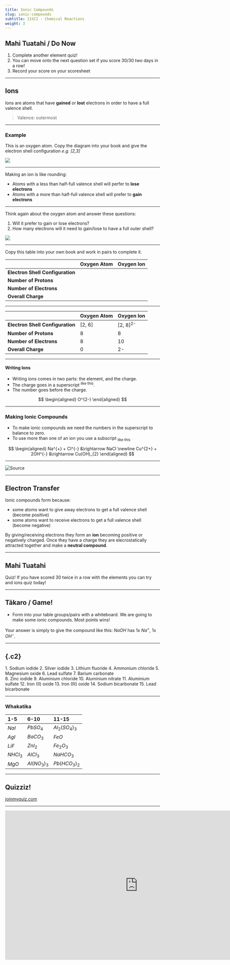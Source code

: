 ```yaml
---
title: Ionic Compounds
slug: ionic-compounds
subtitle: 11SCI - Chemical Reactions
weight: 3
---
```


## Mahi Tuatahi / Do Now

1. Complete another element quiz!
2. You can move onto the next question set if you score 30/30 two days in a row!
3. Record your score on your scoresheet

---

## Ions

Ions are atoms that have __gained__ or __lost__ electrons in order to have a full valence shell.

> Valence: outermost

---

### Example

This is an oxygen atom. Copy the diagram into your book and give the electron shell configuration _e.g. [2,3]_

![](../assets/ionic_compounds-oxygen-atom.png)

---

Making an ion is like rounding:

- Atoms with a less than half-full valence shell will perfer to __lose electrons__
- Atoms with a more than half-full valence shell will prefer to __gain electrons__

---

Think again about the oxygen atom and answer these questions:

1. Will it prefer to gain or lose electrons?
2. How many electrons will it need to gain/lose to have a full outer shell?

![](../assets/ionic_compounds-oxygen-atom.png)

---

Copy this table into your own book and work in pairs to complete it.

|                                  | Oxygen Atom | Oxygen Ion |
|:---------------------------------|:------------|:-----------|
| __Electron Shell Configuration__ |             |            |
| __Number of Protons__            |             |            |
| __Number of Electrons__          |             |            |
| __Overall Charge__               |             |            |

---

|                                  | Oxygen Atom | Oxygen Ion          |
|:---------------------------------|:------------|:--------------------|
| __Electron Shell Configuration__ | [2, 6]      | [2, 8]<sup>2-</sup> |
| __Number of Protons__            | 8           | 8                   |
| __Number of Electrons__          | 8           | 10                  |
| __Overall Charge__               | 0           | 2-                  |

---

#### Writing Ions

- Writing ions comes in two parts: the element, and the charge.
- The charge goes in a superscript <sup>like this</sup>.
- The number goes before the charge.

$$
\begin{aligned}
    O^{2-}
\end{aligned}
$$

---

### Making Ionic Compounds

- To make ionic compounds we need the numbers in the superscript to balance to zero.
- To use more than one of an ion you use a subscript <sub>like this</sub>

$$
\begin{aligned}
    Na^{+} + Cl^{-} &\rightarrow NaCl \newline
    Cu^{2+} + 2OH^{-} &\rightarrow Cu(OH)_{2}
\end{aligned}
$$

---

![[Source](https://courses.lumenlearning.com/boundless-chemistry/chapter/the-covalent-bond/)](https://external-content.duckduckgo.com/iu/?u=https%3A%2F%2Fs3-us-west-2.amazonaws.com%2Fcourses-images%2Fwp-content%2Fuploads%2Fsites%2F1941%2F2017%2F05%2F30162111%2Fnaf.gif&f=1&nofb=1)

---

## Electron Transfer

Ionic compounds form because:

- some atoms want to give away electrons to get a full valence shell (become positive)
- some atoms want to receive electrons to get a full valence shell (become negative)

By giving/receiving electrons they form an __ion__  becoming positive or negatively charged. Once they have a charge they are elecrostatically attracted together and make a __neutral compound__.

---

## Mahi Tuatahi

Quiz! If you have scored 30 twice in a row with the elements you can try and ions quiz today!

---

## Tākaro / Game!

- Form into your table groups/pairs with a whiteboard. We are going to make some ionic compounds. Most points wins!

Your answer is simply to give the compound like this: $NaOH$ has 1x $Na^{+}$, 1x $OH^{-}$.

---

## {.c2}

<div>
1. Sodium iodide
2. Silver iodide
3. Lithium fluoride
4. Ammonium chloride
5. Magnesium oxide
6. Lead sulfate
7. Barium carbonate
</div><div>
8. Zinc iodide
9. Aluminium chloride
10. Aluminium nitrate
11. Aluminium sulfate
12. Iron (II) oxide
13. Iron (III) oxide
14. Sodium bicarbonate
15. Lead bicarbonate
</div>

---

### Whakatika

| 1-5        | 6-10             | 11-15                |
|:-----------|:-----------------|:---------------------|
| $NaI$      | $PbSO_{4}$       | $Al_{2}(SO_{4})_{3}$ |
| $AgI$      | $BaCO_{3}$       | $FeO$                |
| $LiF$      | $ZnI_{2}$        | $Fe_{2}O_{3}$        |
| $NHCl_{3}$ | $AlCl_{3}$       | $NaHCO_{3}$          |
| $MgO$      | $Al(NO_{3})_{3}$ | $Pb(HCO_{3})_{2}$    |

---

## Quizziz!

[joinmyquiz.com](https://quizizz.com/admin/quiz/5ee9f2c8fb1f8c001b986746/naming-ionic-compounds)

---

<iframe width="862" height="485" src="https://www.youtube.com/embed/kShlfIsvWbQ" frameborder="0" allow="accelerometer; autoplay; encrypted-media; gyroscope; picture-in-picture" allowfullscreen></iframe>
